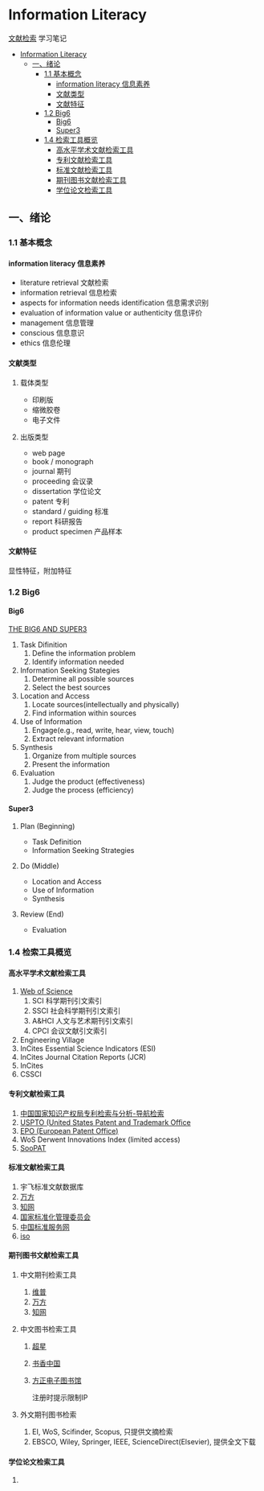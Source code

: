 # Information Literacy

[文献检索](https://www.icourse163.org/course/ECUST-1002575003) 学习笔记

- [Information Literacy](#information-literacy)
  - [一、绪论](#一绪论)
    - [1.1 基本概念](#11-基本概念)
      - [information literacy 信息素养](#information-literacy-信息素养)
      - [文献类型](#文献类型)
      - [文献特征](#文献特征)
    - [1.2 Big6](#12-big6)
      - [Big6](#big6)
      - [Super3](#super3)
    - [1.4 检索工具概览](#14-检索工具概览)
      - [高水平学术文献检索工具](#高水平学术文献检索工具)
      - [专利文献检索工具](#专利文献检索工具)
      - [标准文献检索工具](#标准文献检索工具)
      - [期刊图书文献检索工具](#期刊图书文献检索工具)
      - [学位论文检索工具](#学位论文检索工具)


## 一、绪论

### 1.1 基本概念

#### information literacy 信息素养

- literature retrieval 文献检索
- information retrieval 信息检索
- aspects for information needs identification 信息需求识别
- evaluation of information value or authenticity 信息评价
- management 信息管理
- conscious 信息意识
- ethics 信息伦理

#### 文献类型

1. 载体类型
   
   - 印刷版
   - 缩微胶卷
   - 电子文件

2. 出版类型
   
   - web page
   - book / monograph
   - journal 期刊
   - proceeding 会议录
   - dissertation 学位论文
   - patent 专利
   - standard / guiding 标准
   - report 科研报告
   - product specimen 产品样本
  
#### 文献特征

显性特征，附加特征

### 1.2 Big6

#### Big6
[THE BIG6 AND SUPER3](https://thebig6.org/thebig6andsuper3-2)

1. Task Difinition
   1. Define the information problem
   2. Identify information needed
2. Information Seeking Stategies
   1. Determine all possible sources
   2. Select the best sources
3. Location and Access
   1. Locate sources(intellectually and physically)
   2. Find information within sources
4. Use of Information
   1. Engage(e.g., read, write, hear, view, touch)
   2. Extract relevant information
5. Synthesis
   1. Organize from multiple sources
   2. Present the information
6. Evaluation
   1. Judge the product (effectiveness)
   2. Judge the process (efficiency)

#### Super3

1. Plan (Beginning)
   
   - Task Definition
   - Information Seeking Strategies

2. Do (Middle)

   - Location and Access
   - Use of Information
   - Synthesis

3. Review (End)

   - Evaluation

### 1.4 检索工具概览

#### 高水平学术文献检索工具

1. [Web of Science](https://clarivate.com/webofsciencegroup/solutions/web-of-science/)
   1. SCI 科学期刊引文索引
   2. SSCI 社会科学期刊引文索引
   3. A&HCI 人文与艺术期刊引文索引
   4. CPCI 会议文献引文索引
2. Engineering Village
3. InCites Essential Science Indicators (ESI)
4. InCites Journal Citation Reports (JCR)
5. InCites
6. CSSCI 

#### 专利文献检索工具

1. [中国国家知识产权局专利检索与分析-导航检索](https://pss-system.cponline.cnipa.gov.cn/navigationSearch)
2. [USPTO (United States Patent and Trademark Office](https://www.uspto.gov/)
3. [EPO (European Patent Office)](https://www.epo.org/)
4. WoS Derwent Innovations Index (limited access)
5. [SooPAT](http://www.soopat.com/)

#### 标准文献检索工具

1. 宇飞标准文献数据库
2. [万方](https://sns.wanfangdata.com.cn/)
3. [知网](https://www.cnki.net/)
4. [国家标准化管理委员会](http://www.sac.gov.cn/)
5. [中国标准服务网](https://www.cssn.net.cn/cssn/index)
6. [iso](https://www.iso.org/home.html)

#### 期刊图书文献检索工具

1. 中文期刊检索工具
   1. [维普](http://www.cqvip.com/)
   2. [万方](https://sns.wanfangdata.com.cn/)
   3. [知网](https://www.cnki.net/)

2. 中文图书检索工具
   1. [超星](https://www.chaoxing.com/)
   2. [书香中国](http://www.chineseall.cn/bigbook/index)
   3. [方正电子图书馆](http://www.apabi.com/clcn/?cult=CN) 
      
      注册时提示限制IP 

3. 外文期刊图书检索
   1. EI, WoS, Scifinder, Scopus, 只提供文摘检索
   2. EBSCO, Wiley, Springer, IEEE, ScienceDirect(Elsevier), 提供全文下载

#### 学位论文检索工具

1. 

